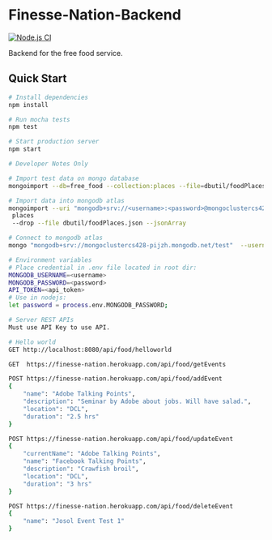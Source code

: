 # Finesse-Nation-Backend

[![Node.js CI](https://github.com/Periphery428/Finesse-Nation-Backend/workflows/Node.js%20CI/badge.svg?branch=master)](https://github.com/Periphery428/Finesse-Nation-Backend/actions)

Backend for the free food service.

## Quick Start

```bash
# Install dependencies
npm install

# Run mocha tests
npm test

# Start production server
npm start
```

```bash
# Developer Notes Only

# Import test data on mongo database
mongoimport --db=free_food --collection:places --file=dbutil/foodPlaces.json --jsonArray

# Import data into mongodb atlas
mongoimport --uri "mongodb+srv://<username>:<password>@mongoclustercs428-pijzh.mongodb.net/free_food" --collection
 places
 --drop --file dbutil/foodPlaces.json --jsonArray

# Connect to mongodb atlas
mongo "mongodb+srv://mongoclustercs428-pijzh.mongodb.net/test"  --username <username> --password <password>

# Environment variables
# Place credential in .env file located in root dir:
MONGODB_USERNAME=<username>
MONGODB_PASSWORD=<password>
API_TOKEN=<api_token>
# Use in nodejs:
let password = process.env.MONGODB_PASSWORD;
```

```bash
# Server REST APIs
Must use API Key to use API.

# Hello world
GET http://localhost:8080/api/food/helloworld

GET  https://finesse-nation.herokuapp.com/api/food/getEvents

POST https://finesse-nation.herokuapp.com/api/food/addEvent
{
    "name": "Adobe Talking Points",
    "description": "Seminar by Adobe about jobs. Will have salad.",
    "location": "DCL",
    "duration": "2.5 hrs"
}

POST https://finesse-nation.herokuapp.com/api/food/updateEvent
{
	"currentName": "Adobe Talking Points",
    "name": "Facebook Talking Points",
    "description": "Crawfish broil",
    "location": "DCL",
    "duration": "3 hrs"
}

POST https://finesse-nation.herokuapp.com/api/food/deleteEvent
{
	"name": "Josol Event Test 1"
}
```

